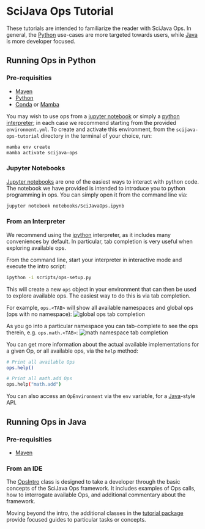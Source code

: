 # SciJava Ops Tutorial

These tutorials are intended to familiarize the reader with SciJava Ops. In general,
the [Python](#running-ops-in-python) use-cases are more targeted towards users, while [Java](#running-ops-in-java) is
more developer focused.

## Running Ops in Python

### Pre-requisities
* [Maven](https://maven.apache.org/install.html)
* [Python](https://www.python.org/downloads/)
* [Conda](https://docs.conda.io/projects/conda/en/latest/user-guide/install/index.html) or [Mamba](https://github.com/conda-forge/miniforge#mambaforge)

You may wish to use ops from a [jupyter notebook](#jupyter-notebooks) or simply
a [python interpreter](#from-an-interpreter); in each case we recommend starting from the provided `environment.yml`.
To create and activate this environment, from the `scijava-ops-tutorial` directory in the terminal of your choice, run:

```bash
mamba env create
mamba activate scijava-ops
```

### Jupyter Notebooks

[Jupyter notebooks](https://jupyter.org/) are one of the easiest ways to interact with python code. The notebook we have
provided is intended to introduce you to python programming in ops. You can simply open it from the command line via:

```bash
jupyter notebook notebooks/SciJavaOps.ipynb
```

### From an Interpreter

We recommend using the [ipython](https://ipython.org/) interpreter, as it includes many conveniences by default. In
particular, tab completion is very useful when exploring available ops.

From the command line, start your interpreter in interactive mode and execute the intro script:

```bash
ipython -i scripts/ops-setup.py
```

This will create a new `ops` object in your environment that can then be used to explore available ops. The easiest way
to do this is via tab completion.

For example, `ops.<TAB>` will show all available namespaces and global ops (ops with no namespace):
![global ops tab completion](/resources/ops-dot.png)

As you go into a particular namespace you can tab-complete to see the ops therein, e.g. `ops.math.<TAB>`:
![math namespace tab completion](/resources/ops-dot-math.png)

You can get more information about the actual available implementations for a given Op, or all available ops, via
the `help` method:

```bash
# Print all available Ops
ops.help()

# Print all math.add Ops
ops.help("math.add")
```

You can also access an `OpEnvironment` via the `env` variable, for a [Java](#running-ops-in-java)-style API.

## Running Ops in Java

### Pre-requisities
* [Maven](https://maven.apache.org/install.html)

### From an IDE

The [OpsIntro](src/main/java/org/scijava/ops/tutorial/OpsIntro.java) class is designed to take a developer through the
basic concepts of the SciJava Ops framework. It includes examples of Ops calls, how to interrogate available Ops, and
additional commentary about the framework.

Moving beyond the intro, the additional classes in the [tutorial package](src/main/java/org/scijava/ops/tutorial)
provide focused guides to particular tasks or concepts.
